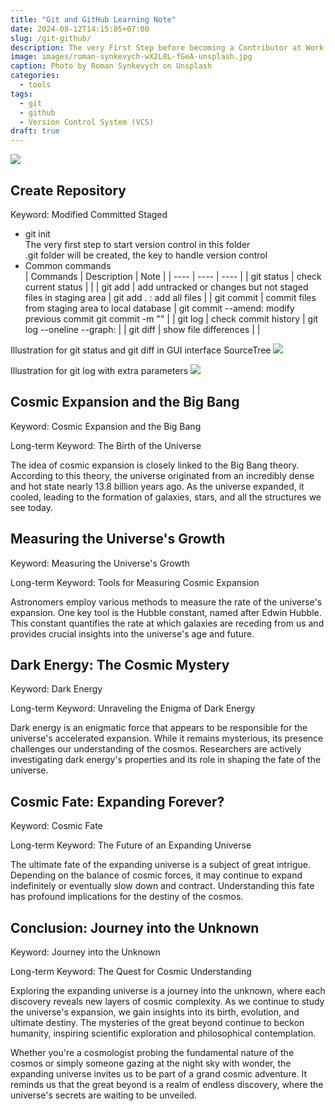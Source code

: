 ```yaml
---
title: "Git and GitHub Learning Note"
date: 2024-08-12T14:15:05+07:00
slug: /git-github/
description: The very First Step before becoming a Contributor at Work and Tech World.
image: images/roman-synkevych-wX2L8L-fGeA-unsplash.jpg
caption: Photo by Roman Synkevych on Unsplash
categories:
  - tools
tags:
  - git
  - github
  - Version Control System (VCS)
draft: true
---
```

![](/images/git_intro_file_status.png)

## Create Repository

Keyword: Modified Committed Staged

- git init  
  The very first step to start version control in this folder  
  .git folder will be created, the key to handle version control
- Common commands  
|  Commands  | Description | Note |
|  ----  | ----  | ----  | 
| git status | check current status | |
| git add | add untracked or changes but not staged files in staging area | git add . : add all files |
| git commit | commit files from staging area to local database  | git commit --amend: modify previous commit  git commit -m "<description for this submit>" |
| git log | check commit history | git log --oneline --graph:  |
| git diff | show file differences | |

Illustration for git status and git diff in GUI interface SourceTree
![](/images/git_status.png)

Illustration for git log with extra parameters
![](/images/git_log.png)

## Cosmic Expansion and the Big Bang

Keyword: Cosmic Expansion and the Big Bang

Long-term Keyword: The Birth of the Universe

The idea of cosmic expansion is closely linked to the Big Bang theory. According to this theory, the universe originated from an incredibly dense and hot state nearly 13.8 billion years ago. As the universe expanded, it cooled, leading to the formation of galaxies, stars, and all the structures we see today.

## Measuring the Universe's Growth

Keyword: Measuring the Universe's Growth

Long-term Keyword: Tools for Measuring Cosmic Expansion

Astronomers employ various methods to measure the rate of the universe's expansion. One key tool is the Hubble constant, named after Edwin Hubble. This constant quantifies the rate at which galaxies are receding from us and provides crucial insights into the universe's age and future.

## Dark Energy: The Cosmic Mystery

Keyword: Dark Energy

Long-term Keyword: Unraveling the Enigma of Dark Energy

Dark energy is an enigmatic force that appears to be responsible for the universe's accelerated expansion. While it remains mysterious, its presence challenges our understanding of the cosmos. Researchers are actively investigating dark energy's properties and its role in shaping the fate of the universe.

## Cosmic Fate: Expanding Forever?

Keyword: Cosmic Fate

Long-term Keyword: The Future of an Expanding Universe

The ultimate fate of the expanding universe is a subject of great intrigue. Depending on the balance of cosmic forces, it may continue to expand indefinitely or eventually slow down and contract. Understanding this fate has profound implications for the destiny of the cosmos.

## Conclusion: Journey into the Unknown

Keyword: Journey into the Unknown

Long-term Keyword: The Quest for Cosmic Understanding

Exploring the expanding universe is a journey into the unknown, where each discovery reveals new layers of cosmic complexity. As we continue to study the universe's expansion, we gain insights into its birth, evolution, and ultimate destiny. The mysteries of the great beyond continue to beckon humanity, inspiring scientific exploration and philosophical contemplation.

Whether you're a cosmologist probing the fundamental nature of the cosmos or simply someone gazing at the night sky with wonder, the expanding universe invites us to be part of a grand cosmic adventure. It reminds us that the great beyond is a realm of endless discovery, where the universe's secrets are waiting to be unveiled.
